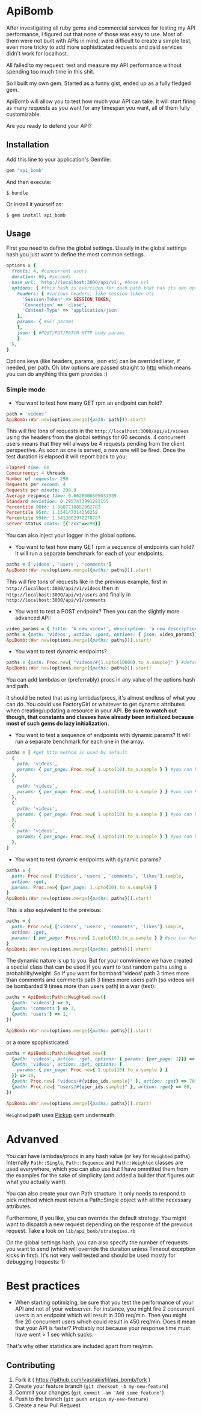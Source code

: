 # ApiBomb
After investigating all ruby gems and commercial services for testing my API performance,
I figured out that none of those was easy to use. Most of them were not built with
APIs in mind, were difficult to create a simple test, even more tricky to add
more sophisticated requests and paid services didn't work for localhost.

All failed to my request: test and measure my API performance without spending
too much time in this shit.

So I built my own gem.
Started as a funny gist, ended up as a fully fledged gem.

ApiBomb will allow you to test how much your API can take. It will start firing
as many requests as you want for any timespan you want, all of them fully customizable.

Are you ready to defend your API?


## Installation

Add this line to your application's Gemfile:

```ruby
gem 'api_bomb'
```

And then execute:

    $ bundle

Or install it yourself as:

    $ gem install api_bomb

## Usage
First you need to define the global settings.
Usually in the global settings hash you just want to define the most common settings.

```ruby
options = {
  fronts: 4, #concurrent users
  duration: 60, #seconds
  base_url: 'http://localhost:3000/api/v1', #base url
  options: { #this hash is overriden for each path that has its own options
    headers: { #various headers, like session token etc
      'Session-Token' => SESSION_TOKEN,
      'Connection' => 'close',
      'Content-Type' => 'application/json'
    },
    params: { #GET params
    },
    json: { #POST/PUT/PATCH HTTP body params
    }
  },
}
```
Options keys (like headers, params, json etc) can be overrided later, if needed, per path.
Oh btw options are passed straight to [http](https://github.com/httprb/http) which
means you can do anything this gem provides :)

### Simple mode
* You want to test how many GET rpm an endpoint can hold?
```ruby
path = 'videos'
ApiBomb::War.new(options.merge({path: path})).start!
```
This will fire tons of requests in the `http://localhost:3000/api/v1/videos`
using the headers from the global settings for 60 seconds. 4 concurrent users
means that they will always be 4 requests pending from the client perspective.
As soon as one is served, a new one will be fired. Once the test duration is
elapsed it will report back to you:

```ruby
Elapsed time: 60
Concurrency: 4 threads
Number of requests: 298
Requests per second: 4
Requests per minute: 298.0
Average response time: 0.6628006505031939
Standard deviation: 0.2957473991283155
Percentile 90th: 1.0887710852002783
Percentile 95th: 1.154147314250258
Percentile 99th: 1.5413802972278787
Server status stats: [{"2xx"=>298}]
```
You can also inject your logger in the global options.


* You want to test how many GET rpm a sequence of endpoints can hold? It will run
a separate benchmark for each of your endpoints.
```ruby
paths = ['videos', 'users', 'comments']
ApiBomb::War.new(options.merge({paths: paths})).start!
```
This will fire tons of requests like in the previous example,
first in `http://localhost:3000/api/v1/videos`
then in `http://localhost:3000/api/v1/users` and finally in
`http://localhost:3000/api/v1/comments`

* You want to test a POST endpoint? Then you can the slightly more advanced API:
```ruby
video_params = { title: 'A new video!', description: 'a new description!', user_id: 1}
paths = {path: 'videos', action: :post, options: { json: video_params}}
ApiBomb::War.new(options.merge({paths: paths})).start!
```

* You want to test dynamic endpoints?
```ruby
paths = {path: Proc.new{ "videos/#{1.upto(10000).to_a.sample}" } #default action is :get
ApiBomb::War.new(options.merge({paths: paths})).start!
```
You can add lambdas or (preferrably) procs in any value of the options hash and
path.

It should be noted that using lambdas/procs, it's almost endless of what you can do.
You could use FactoryGirl or whatever to get dynamic attributes when creating/updating
a resource in your API. **Be sure to watch out though, that constants and classes have already
been initialized because most of such gems do lazy initialization.**

* You want to test a sequence of endpoints with dynamic params? It will run a separate
benchmark for each one in the array.
```ruby
paths = [ #get http method is used by default
  {
    path: 'videos',
    params: { per_page: Proc.new{ 1.upto(10).to_a.sample } } #you can have a proc in a specific param only
  },
  {
    path: 'videos',
    params: { per_page: Proc.new{ 1.upto(10).to_a.sample } } #you can have a proc in a specific param only
  },
  {
    path: 'videos',
    params: { per_page: Proc.new{ 1.upto(10).to_a.sample } } #you can have a proc in a specific param only
  },
  {
    path: 'videos',
    params: { per_page: Proc.new{ 1.upto(10).to_a.sample } } #you can have a proc in a specific param only
  },
]
```

* You want to test dynamic endpoints with dynamic params?
```ruby
paths = {
  path: Proc.new{ ['videos', 'users', 'comments', 'likes'].sample,
  action: :get,
  params: Proc.new{ {per_page: 1.upto(10).to_a.sample} }
}
ApiBomb::War.new(options.merge({paths: paths})).start!
```

This is also equivelent to the previous:
```ruby
paths = {
  path: Proc.new{ ['videos', 'users', 'comments', 'likes'].sample,
  action: :get,
  params: { per_page: Proc.new{ 1.upto(10).to_a.sample } } #you can have a proc in a specific param only
}
ApiBomb::War.new(options.merge({paths: paths})).start!
```

The dynamic nature is up to you. But for your convinience we have created a special
class that can be used if you want to test random paths using a probability/weight.
So if you want for bombard 'videos' path 3 times more than comments and comments path 3 times
more users path (so videos will be bombarded 9 times more than users path) in a war (test):

```ruby
paths = ApiBomb::Path::Weighted.new({
  {path: 'videos'} => 9,
  {path: 'comments'} => 3,
  {path: 'users'} => 1,
})

ApiBomb::War.new(options.merge({paths: paths})).start!
```

or a more spophisticated:
```ruby
paths = ApiBomb::Path::Weighted.new({
  {path: 'videos', action: :get, options: { params: {per_page: 1}}} => 20,
  {path: 'videos', action: :get, options: {
    params: { per_page: Proc.new{ 1.upto(10).to_a.sample } }
  }} => 10,
  {path: Proc.new{ "videos/#{video_ids.sample}" }, action: :get} => 70,
  {path: Proc.new{ "users/#{user_ids.sample}" }, action: :get} => 60,
})

ApiBomb::War.new(options.merge({paths: paths})).start!
```

`Weighted` path uses [Pickup](https://github.com/fl00r/pickup) gem underneath.

# Advanved
You can have lambdas/procs in any hash value (or key for `Weighted` paths).
Internally `Path::Single`, `Path::Sequence` and `Path::Weighted` classes are
used everywhere, which you can also use
but I have ommitted them from the examples for the sake of simplicity (and added
a builder that figures out what you actually want).

You can also create your own Path structure. It only needs to respond to pick
method which must return a Path::Single object with all the necessary attributes.

Furthermore, if you like, you can override the default strategy. You might want to
dispatch a new request depending on the response of the previous request. Take
a look on `lib/api_bomb/strategies.rb`

On the global settings hash, you can also specify the number of requests you want
to send (which will override the duration unless Timeout exception kicks in first).
It's not very well tested and should be used mostly for debugging (requests: 1)

# Best practices
* When starting optimizing, be sure that you test the performance of your API and
not of your webserver. For instance, you might fire 2 concurrent users in an
endpoint which will result in 300 req/min. Then you might fire 20 concurrent users
which could result in 450 req/min. Does it mean that your API is faster? Probably 
not because your response time must have went > 1 sec which sucks.

That's why other statistics are included apart from req/min.


## Contributing

1. Fork it ( https://github.com/vasilakisfil/api_bomb/fork )
2. Create your feature branch (`git checkout -b my-new-feature`)
3. Commit your changes (`git commit -am 'Add some feature'`)
4. Push to the branch (`git push origin my-new-feature`)
5. Create a new Pull Request
